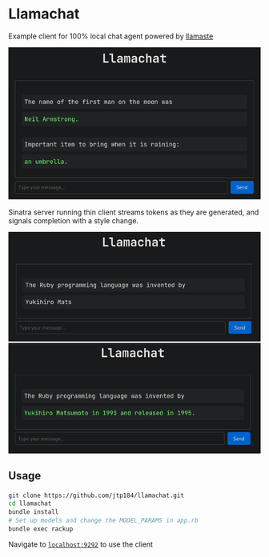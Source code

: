 # Llamachat

Example client for 100% local chat agent powered by [llamaste](https://github.com/jtp184/llamaste)

![example queries](https://github.com/jtp184/llamachat/blob/main/img/img_01.png?raw=true)

Sinatra server running thin client streams tokens as they are generated, and signals completion with a style change.

![partial query](https://github.com/jtp184/llamachat/blob/main/img/img_02.png?raw=true)
![completed query](https://github.com/jtp184/llamachat/blob/main/img/img_03.png?raw=true)

## Usage

```bash
git clone https://github.com/jtp184/llamachat.git
cd llamachat
bundle install
# Set up models and change the MODEL_PARAMS in app.rb
bundle exec rackup
```
Navigate to [`localhost:9292`](http://localhost:9292) to use the client
